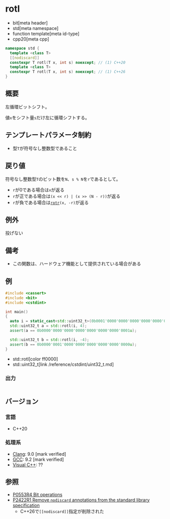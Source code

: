 # rotl
* bit[meta header]
* std[meta namespace]
* function template[meta id-type]
* cpp20[meta cpp]

```cpp
namespace std {
  template <class T>
  [[nodiscard]]
  constexpr T rotl(T x, int s) noexcept; // (1) C++20
  template <class T>
  constexpr T rotl(T x, int s) noexcept; // (1) C++26
}
```

## 概要
左循環ビットシフト。

値`x`をシフト量`s`だけ左に循環シフトする。


## テンプレートパラメータ制約
- 型`T`が符号なし整数型であること


## 戻り値
符号なし整数型`T`のビット数を`N`、`s % N`を`r`であるとして。

- `r`が0である場合は`x`が返る
- `r`が正である場合は`(x << r) | (x >> (N - r))`が返る
- `r`が負である場合は[`rotr`](rotr.md)`(x, -r)`が返る


## 例外
投げない


## 備考
- この関数は、ハードウェア機能として提供されている場合がある


## 例
```cpp example
#include <cassert>
#include <bit>
#include <cstdint>

int main()
{
  auto i = static_cast<std::uint32_t>(0b0001'0000'0000'0000'0000'0000'0000'0000u);
  std::uint32_t a = std::rotl(i, 4);
  assert(a == 0b0000'0000'0000'0000'0000'0000'0000'0001u);

  std::uint32_t b = std::rotl(i, -4);
  assert(b == 0b0000'0001'0000'0000'0000'0000'0000'0000u);
}
```
* std::rotl[color ff0000]
* std::uint32_t[link /reference/cstdint/uint32_t.md]

### 出力
```
```


## バージョン
### 言語
- C++20

### 処理系
- [Clang](/implementation.md#clang): 9.0 [mark verified]
- [GCC](/implementation.md#gcc): 9.2 [mark verified]
- [Visual C++](/implementation.md#visual_cpp): ??


## 参照
- [P0553R4 Bit operations](http://www.open-std.org/jtc1/sc22/wg21/docs/papers/2019/p0553r4.html)
- [P2422R1 Remove `nodiscard` annotations from the standard library specification](https://open-std.org/jtc1/sc22/wg21/docs/papers/2024/p2422r1.html)
    - C++26で`[[nodiscard]]`指定が削除された
